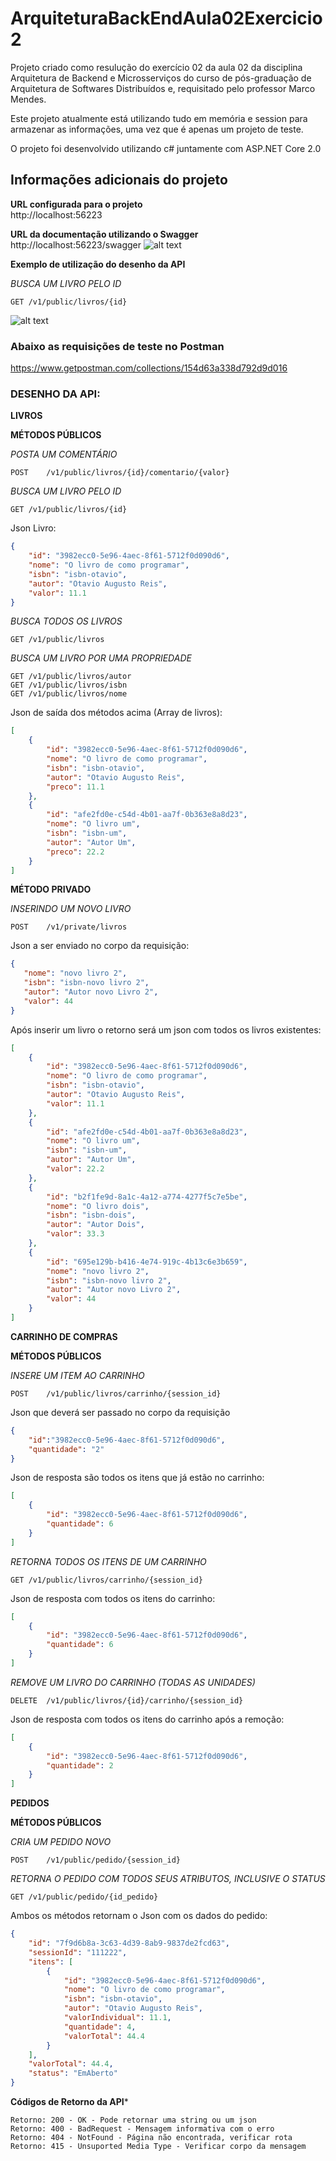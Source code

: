 # ArquiteturaBackEndAula02Exercicio2
Projeto criado como resulução do exercício 02 da aula 02 da disciplina Arquitetura de Backend e Microsserviços do curso de pós-graduação de Arquitetura de Softwares Distribuídos e, requisitado pelo professor Marco Mendes.

Este projeto atualmente está utilizando tudo em memória e session para armazenar as informações, uma vez que é apenas um projeto de teste.

O projeto foi desenvolvido utilizando c# juntamente com ASP.NET Core 2.0

## Informações adicionais do projeto

**URL configurada para o projeto**<br />
http://localhost:56223

**URL da documentação utilizando o Swagger**<br />
http://localhost:56223/swagger
![alt text](https://i.snag.gy/B8A0xo.jpg)

**Exemplo de utilização do desenho da API**

*BUSCA UM LIVRO PELO ID*
```
GET /v1/public/livros/{id}
```

![alt text](https://i.snag.gy/CRktDS.jpg)

 
### Abaixo as requisições de teste no Postman

https://www.getpostman.com/collections/154d63a338d792d9d016

### DESENHO DA API:


**LIVROS**

**MÉTODOS PÚBLICOS**

*POSTA UM COMENTÁRIO*
```
POST	/v1/public/livros/{id}/comentario/{valor}
```

*BUSCA UM LIVRO PELO ID*
```
GET /v1/public/livros/{id}
```

Json Livro:
```json
{
    "id": "3982ecc0-5e96-4aec-8f61-5712f0d090d6",
    "nome": "O livro de como programar",
    "isbn": "isbn-otavio",
    "autor": "Otavio Augusto Reis",
    "valor": 11.1
}
```

*BUSCA TODOS OS LIVROS*
```
GET /v1/public/livros
```

*BUSCA UM LIVRO POR UMA PROPRIEDADE*
```
GET	/v1/public/livros/autor
GET	/v1/public/livros/isbn
GET	/v1/public/livros/nome
```
Json de saída dos métodos acima (Array de livros):
```json
[
    {
        "id": "3982ecc0-5e96-4aec-8f61-5712f0d090d6",
        "nome": "O livro de como programar",
        "isbn": "isbn-otavio",
        "autor": "Otavio Augusto Reis",
        "preco": 11.1
    },
    {
        "id": "afe2fd0e-c54d-4b01-aa7f-0b363e8a8d23",
        "nome": "O livro um",
        "isbn": "isbn-um",
        "autor": "Autor Um",
        "preco": 22.2
    }
]
```


**MÉTODO PRIVADO**

*INSERINDO UM NOVO LIVRO*
```
POST	/v1/private/livros
```
Json a ser enviado no corpo da requisição:
 ```json
{
    "nome": "novo livro 2",
    "isbn": "isbn-novo livro 2",
    "autor": "Autor novo Livro 2",
    "valor": 44
}
```


Após inserir um livro o retorno será um json com todos os livros existentes:
```json
[
    {
        "id": "3982ecc0-5e96-4aec-8f61-5712f0d090d6",
        "nome": "O livro de como programar",
        "isbn": "isbn-otavio",
        "autor": "Otavio Augusto Reis",
        "valor": 11.1
    },
    {
        "id": "afe2fd0e-c54d-4b01-aa7f-0b363e8a8d23",
        "nome": "O livro um",
        "isbn": "isbn-um",
        "autor": "Autor Um",
        "valor": 22.2
    },
    {
        "id": "b2f1fe9d-8a1c-4a12-a774-4277f5c7e5be",
        "nome": "O livro dois",
        "isbn": "isbn-dois",
        "autor": "Autor Dois",
        "valor": 33.3
    },
    {
        "id": "695e129b-b416-4e74-919c-4b13c6e3b659",
        "nome": "novo livro 2",
        "isbn": "isbn-novo livro 2",
        "autor": "Autor novo Livro 2",
        "valor": 44
    }
]
```



**CARRINHO DE COMPRAS**

**MÉTODOS PÚBLICOS**

*INSERE UM ITEM AO CARRINHO*
```
POST	/v1/public/livros/carrinho/{session_id}
```

Json que deverá ser passado no corpo da requisição
```json
{
	"id":"3982ecc0-5e96-4aec-8f61-5712f0d090d6",
	"quantidade": "2"
}
```


Json de resposta são todos os itens que já estão no carrinho:
```json
[
    {
        "id": "3982ecc0-5e96-4aec-8f61-5712f0d090d6",
        "quantidade": 6
    }
]
```
	
	

*RETORNA TODOS OS ITENS DE UM CARRINHO*
```
GET	/v1/public/livros/carrinho/{session_id}
```

Json de resposta com todos os itens do carrinho:
```json
[
    {
        "id": "3982ecc0-5e96-4aec-8f61-5712f0d090d6",
        "quantidade": 6
    }
]
```

*REMOVE UM LIVRO DO CARRINHO (TODAS AS UNIDADES)*
```
DELETE	/v1/public/livros/{id}/carrinho/{session_id}
```

Json de resposta com todos os itens do carrinho após a remoção:
```json
[
    {
        "id": "3982ecc0-5e96-4aec-8f61-5712f0d090d6",
        "quantidade": 2
    }
]
```

**PEDIDOS**

**MÉTODOS PÚBLICOS**

*CRIA UM PEDIDO NOVO*
```
POST	/v1/public/pedido/{session_id}
```
*RETORNA O PEDIDO COM TODOS SEUS ATRIBUTOS, INCLUSIVE O STATUS*
```
GET	/v1/public/pedido/{id_pedido}
```

Ambos os métodos retornam o Json com os dados do pedido:
```json
{
    "id": "7f9d6b8a-3c63-4d39-8ab9-9837de2fcd63",
    "sessionId": "111222",
    "itens": [
        {
            "id": "3982ecc0-5e96-4aec-8f61-5712f0d090d6",
            "nome": "O livro de como programar",
            "isbn": "isbn-otavio",
            "autor": "Otavio Augusto Reis",
            "valorIndividual": 11.1,
            "quantidade": 4,
            "valorTotal": 44.4
        }
    ],
    "valorTotal": 44.4,
    "status": "EmAberto"
}
```




**Códigos de Retorno da API***
```
Retorno: 200 - OK - Pode retornar uma string ou um json
Retorno: 400 - BadRequest - Mensagem informativa com o erro
Retorno: 404 - NotFound - Página não encontrada, verificar rota
Retorno: 415 - Unsuported Media Type - Verificar corpo da mensagem
```
